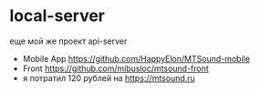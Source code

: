 # local-server
еще мой же проект api-server
+ Mobile App https://github.com/HappyElon/MTSound-mobile
+ Front https://github.com/mibusloc/mtsound-front
+ я потратил 120 рублей на https://mtsound.ru
